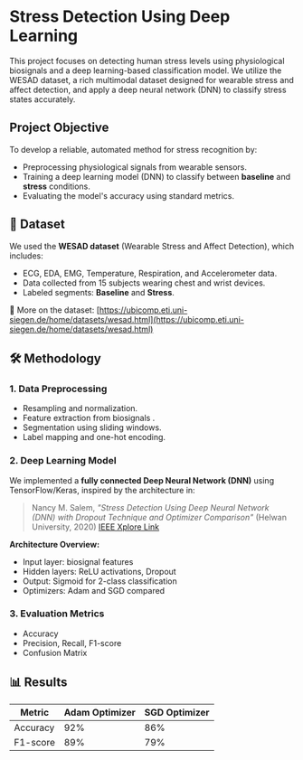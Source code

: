 # Stress Detection Using Deep Learning

This project focuses on detecting human stress levels using physiological biosignals and a deep learning-based classification model. We utilize the WESAD dataset, a rich multimodal dataset designed for wearable stress and affect detection, and apply a deep neural network (DNN) to classify stress states accurately.

## Project Objective

To develop a reliable, automated method for stress recognition by:

* Preprocessing physiological signals from wearable sensors.
* Training a deep learning model (DNN) to classify between **baseline** and **stress** conditions.
* Evaluating the model's accuracy using standard metrics.

## 📁 Dataset

We used the **WESAD dataset** (Wearable Stress and Affect Detection), which includes:

* ECG, EDA, EMG, Temperature, Respiration, and Accelerometer data.
* Data collected from 15 subjects wearing chest and wrist devices.
* Labeled segments: **Baseline** and **Stress**.

📄 More on the dataset:
[https://ubicomp.eti.uni-siegen.de/home/datasets/wesad.html](https://ubicomp.eti.uni-siegen.de/home/datasets/wesad.html)

## 🛠️ Methodology

### 1. Data Preprocessing

* Resampling and normalization.
* Feature extraction from biosignals .
* Segmentation using sliding windows.
* Label mapping and one-hot encoding.

### 2. Deep Learning Model

We implemented a **fully connected Deep Neural Network (DNN)** using TensorFlow/Keras, inspired by the architecture in:

> Nancy M. Salem, *"Stress Detection Using Deep Neural Network (DNN) with Dropout Technique and Optimizer Comparison"* (Helwan University, 2020)
> [IEEE Xplore Link](https://ieeexplore.ieee.org/document/9276928) 

**Architecture Overview:**

* Input layer: biosignal features
* Hidden layers: ReLU activations, Dropout
* Output: Sigmoid for 2-class classification
* Optimizers: Adam and SGD compared

### 3. Evaluation Metrics

* Accuracy
* Precision, Recall, F1-score
* Confusion Matrix

## 📊 Results

| Metric   | Adam Optimizer | SGD Optimizer |
| -------- | -------------- | ------------- |
| Accuracy | 92%            | 86%           |
| F1-score | 89%            | 79%           |



